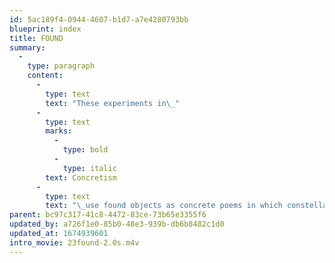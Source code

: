 ```yaml
---
id: 5ac189f4-0944-4607-b1d7-a7e4280793bb
blueprint: index
title: FOUND
summary:
  -
    type: paragraph
    content:
      -
        type: text
        text: "These experiments in\_"
      -
        type: text
        marks:
          -
            type: bold
          -
            type: italic
        text: Concretism
      -
        type: text
        text: "\_use found objects as concrete poems in which constellations of words and images create concrete poetry: postage stamps found on envelopes and their accidental fusion with postal cancellations. These works\_present the viewer with a different kind of “stamp collection”— one that focuses attention on the relationship of existing postage stamps found with their cancellations on mailed envelopes. Although their relationships may appear obvious to serve their practical purpose and thus not require any further attention, this creates an unexpected expressive result with often a powerful poetic result—which we tend to overlook due to their small scale (and indeed, we often overlook the small things in life!)."
parent: bc97c317-41c8-4472-83ce-73b65e3355f6
updated_by: a726f1e0-85b0-48e3-939b-db6b8482c1d0
updated_at: 1674939601
intro_movie: 23found-2.0s.m4v
---
```

